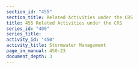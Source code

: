 ```yaml
---
section_id: "455"
section_title: Related Activities under the CRS
title: 455 Related Activities under the CRS
series_id: "400"
series_title: 
activity_id: "450"
activity_title: Stormwater Management
page_in_manual: 450-23
document_depth: 3
---
```

